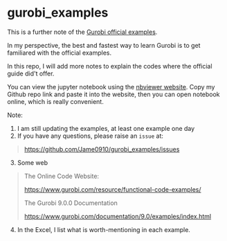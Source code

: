 # gurobi_examples


This is a further note of the [Gurobi official examples](https://www.gurobi.com/documentation/9.0/examples/index.html).

In my perspective, the best and fastest way to learn Gurobi is to get familiared with the official examples. 

In this repo, I will add more notes to explain the codes where the official guide did't offer.

You can view the jupyter notebook using the [nbviewer website](https://nbviewer.jupyter.org/). Copy my Github repo link and paste it into the website, then you can open notebook online, which is really convenient.



Note:

1. I am still updating the examples, at least one example one day
2. If you have any questions, please raise an `issue` at:

> https://github.com/Jame0910/gurobi_examples/issues

3. Some web

> The Online Code Website:
>
> https://www.gurobi.com/resource/functional-code-examples/
>
> The Gurobi 9.0.0 Documentation
>
> https://www.gurobi.com/documentation/9.0/examples/index.html

4. In the Excel, I list what is worth-mentioning in each example.


